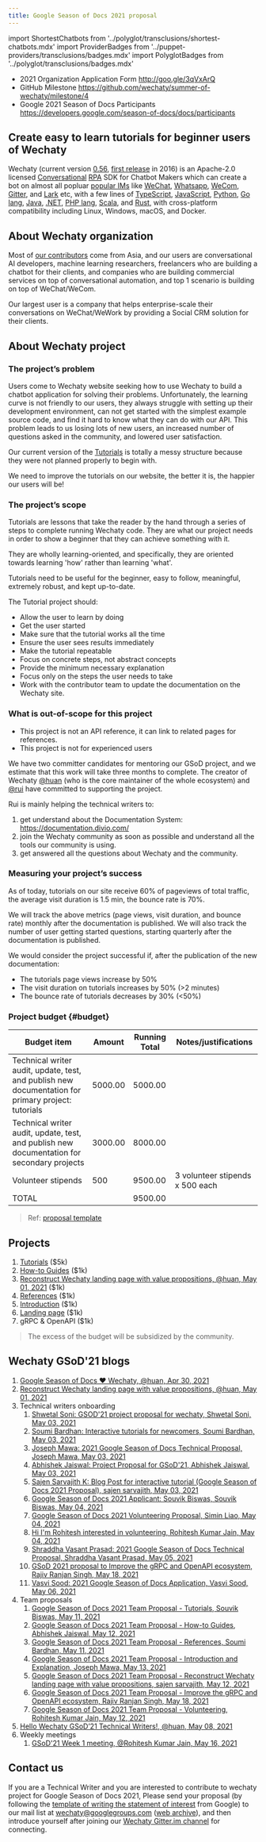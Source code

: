 ```yaml
---
title: Google Season of Docs 2021 proposal
---
```


import ShortestChatbots from '../polyglot/transclusions/shortest-chatbots.mdx'
import ProviderBadges from '../puppet-providers/transclusions/badges.mdx'
import PolyglotBadges from '../polyglot/transclusions/badges.mdx'

- 2021 Organization Application Form <http://goo.gle/3qVxArQ>
- GitHub Milestone <https://github.com/wechaty/summer-of-wechaty/milestone/4>
- Google 2021 Season of Docs Participants <https://developers.google.com/season-of-docs/docs/participants>

## Create easy to learn tutorials for beginner users of Wechaty

<!--
FIXME: Issue #707 - https://github.com/wechaty/wechaty.js.org/issues/707

Workaround by:
  Go -> Go lang
  PHP -> PHP lang
-->

Wechaty (current version [0.56](https://wechaty.js.org/2021/01/25/wechaty-0.56-released/), [first release](https://wechaty.js.org/2016/12/03/welcome-to-wechaty/) in 2016) is an Apache-2.0 licensed [Conversational](#conversational) [RPA](#rpa) SDK for Chatbot Makers which can create a bot on almost all popluar [popular IMs](../puppet-providers/overview.mdx) like [WeChat](../puppet-providers/wechat.md), [Whatsapp](../puppet-providers/whatsapp.md), [WeCom](../puppet-services/wxwork), [Gitter](../puppet-providers/gitter.md), and [Lark](../puppet-providers/lark.md) etc, with a few lines of [TypeScript](../polyglot/typescript/overview.md), [JavaScript](../polyglot/typescript/overview.md), [Python](../polyglot/python/overview.md), [Go lang](../polyglot/go/overview.md), [Java](../polyglot/java/overview.md), [.NET](../polyglot/dotnet/overview.md), [PHP lang](../polyglot/php/overview.md), [Scala](../polyglot/scala/overview.md), and [Rust](../polyglot/rust/overview.md), with cross-platform compatibility including Linux, Windows, macOS, and Docker.

## About Wechaty organization

Most of [our contributors](https://wechaty.js.org/contributors/) come from Asia, and our users are conversational AI developers, machine learning researchers, freelancers who are building a chatbot for their clients, and companies who are building commercial services on top of conversational automation, and top 1 scenario is building on top of WeChat/WeCom.

Our largest user is a company that helps enterprise-scale their conversations on WeChat/WeWork by providing a Social CRM solution for their clients.

## About Wechaty project

### The project’s problem

Users come to Wechaty website seeking how to use Wechaty to build a chatbot application for solving their problems. Unfortunately, the learning curve is not friendly to our users, they always struggle with setting up their development environment, can not get started with the simplest example source code, and find it hard to know what they can do with our API. This problem leads to us losing lots of new users, an increased number of questions asked in the community, and lowered user satisfaction.

Our current version of the [Tutorials](../tutorials/overview.md) is totally a messy structure because they were not planned properly to begin with.

We need to improve the tutorials on our website, the better it is, the happier our users will be!

### The project’s scope

Tutorials are lessons that take the reader by the hand through a series of steps to complete running Wechaty code. They are what our project needs in order to show a beginner that they can achieve something with it.

They are wholly learning-oriented, and specifically, they are oriented towards learning 'how' rather than learning 'what'.

Tutorials need to be useful for the beginner, easy to follow, meaningful, extremely robust, and kept up-to-date.

The Tutorial project should:

- Allow the user to learn by doing
- Get the user started
- Make sure that the tutorial works all the time
- Ensure the user sees results immediately
- Make the tutorial repeatable
- Focus on concrete steps, not abstract concepts
- Provide the minimum necessary explanation
- Focus only on the steps the user needs to take
- Work with the contributor team to update the documentation on the Wechaty site.

### What is out-of-scope for this project

- This project is not an API reference, it can link to related pages for references.
- This project is not for experienced users

We have two committer candidates for mentoring our GSoD project,
and we estimate that this work will take three months to complete.
The creator of Wechaty [@huan](https://wechaty.js.org/contributors/huan)
(who is the core maintainer of the whole ecosystem) and [@rui](https://wechaty.js.org/contributors/lijiarui/)
have committed to supporting the project.

Rui is mainly helping the technical writers to:

1. get understand about the Documentation System: <https://documentation.divio.com/>
2. join the Wechaty community as soon as possible and understand all the tools our community is using.
3. get answered all the questions about Wechaty and the community.

### Measuring your project’s success

As of today, tutorials on our site receive 60% of pageviews of total traffic,
the average visit duration is 1.5 min, the bounce rate is 70%.

We will track the above metrics (page views, visit duration, and bounce rate)
monthly after the documentation is published.
We will also track the number of user getting started questions,
starting quarterly after the documentation is published.

We would consider the project successful if, after the publication of the new documentation:

- The tutorials page views increase by 50%
- The visit duration on tutorials increases by 50% (>2 minutes)
- The bounce rate of tutorials decreases by 30% (<50%)

### Project budget {#budget}

| Budget item                                                                                        | Amount  | Running Total | Notes/justifications            |
| -------------------------------------------------------------------------------------------------- | ------- | ------------- | ------------------------------- |
| Technical writer audit, update, test, and publish new documentation for primary project: tutorials | 5000.00 | 5000.00       |                                 |
| Technical writer audit, update, test, and publish new documentation for secondary projects         | 3000.00 | 8000.00       |                                 |
| Volunteer stipends                                                                                 | 500     | 9500.00       | 3 volunteer stipends x 500 each |
| TOTAL                                                                                              |         | 9500.00       |                                 |

> Ref: [proposal template](https://developers.google.com/season-of-docs/docs/org-proposal-template)

## Projects

1. [Tutorials](../tutorials/overview.md) ($5k)
1. [How-to Guides](../howto/overview.mdx) ($1k)
1. [Reconstruct Wechaty landing page with value propositions, @huan, May 01, 2021](https://wechaty.js.org/2021/05/01/landing-page-value-proposition/) ($1k)
1. [References](../references/overview.mdx) ($1k)
1. [Introduction](../overview.mdx) ($1k)
1. [Landing page](https://wechaty.js.org) ($1k)
1. gRPC & OpenAPI ($1k)

> The excess of the budget will be subsidized by the community.

## Wechaty GSoD'21 blogs

1. [Google Season of Docs ❤️ Wechaty, @huan, Apr 30, 2021](https://wechaty.js.org/2021/04/30/google-season-of-docs/)
1. [Reconstruct Wechaty landing page with value propositions, @huan, May 01, 2021](https://wechaty.js.org/2021/05/01/landing-page-value-proposition/)
1. Technical writers onboarding
   1. [Shwetal Soni: GSOD'21 project proposal for wechaty, Shwetal Soni, May 03, 2021](https://wechaty.js.org/2021/05/03/gsod-project-proposal-shwetal-wechaty/)
   1. [Soumi Bardhan: Interactive tutorials for newcomers, Soumi Bardhan, May 03, 2021](https://wechaty.js.org/2021/05/03/interactive-tutorials-for-newcomers/)
   1. [Joseph Mawa: 2021 Google Season of Docs Technical Proposal, Joseph Mawa, May 03, 2021](https://wechaty.js.org/2021/05/03/joseph-mawa-google-season-of-docs-project-technical-proposal/)
   1. [Abhishek Jaiswal: Project Proposal for GSoD'21, Abhishek Jaiswal, May 03, 2021](https://wechaty.js.org/2021/05/03/project-proposal-wechaty/)
   1. [Sajen Sarvajith K: Blog Post for interactive tutorial (Google Season of Docs 2021 Proposal), sajen sarvajith, May 03, 2021](https://wechaty.js.org/2021/05/03/sajen-sarvajith-blog-post/)
   1. [Google Season of Docs 2021 Applicant: Souvik Biswas, Souvik Biswas, May 04, 2021](https://wechaty.js.org/2021/05/04/gsod-2021-applicant-sbis04/)
   1. [Google Season of Docs 2021 Volunteering Proposal, Simin Liao, May 04, 2021](https://wechaty.js.org/2021/05/04/gsod21-simin-proposal/)
   1. [Hi I'm Rohitesh interested in volunteering, Rohitesh Kumar Jain, May 04, 2021](https://wechaty.js.org/2021/05/04/rohitesh-applicant-for-volunteering-gsod/)
   1. [Shraddha Vasant Prasad: 2021 Google Season of Docs Technical Proposal, Shraddha Vasant Prasad, May 05, 2021](https://wechaty.js.org/2021/05/05/shraddhavp-interactive-wechaty-tutorial/)
   1. [GSoD 2021 proposal to Improve the gRPC and OpenAPI ecosystem, Rajiv Ranjan Singh, May 18, 2021](https://wechaty.js.org/2021/05/18/gsod-2021-proposal-to-improve-the-grpc-and-openapi-ecosystem/)
   1. [Vasvi Sood: 2021 Google Season of Docs Application, Vasvi Sood, May 06, 2021](https://wechaty.js.org/2021/05/06/vasvi-applicant-for-technical-writer-gsod/)
1. Team proposals
   1. [Google Season of Docs 2021 Team Proposal - Tutorials, Souvik Biswas, May 11, 2021](https://wechaty.js.org/2021/05/11/gsod-2021-team-proposal-tutorials/)
   1. [Google Season of Docs 2021 Team Proposal - How-to Guides, Abhishek Jaiswal, May 12, 2021](https://wechaty.js.org/2021/05/12/gsod-2021-how-to-guide-team-proposal/)
   1. [Google Season of Docs 2021 Team Proposal - References, Soumi Bardhan, May 11, 2021](https://wechaty.js.org/2021/05/11/shraddhavp-soumi-combined-reference-proposal/)
   1. [Google Season of Docs 2021 Team Proposal - Introduction and Explanation, Joseph Mawa, May 13, 2021](https://wechaty.js.org/2021/05/13/gsod-2021-improve-introduction-and-explanation-project-joint-proposal/)
   1. [Google Season of Docs 2021 Team Proposal - Reconstruct Wechaty landing page with value propositions, sajen sarvajith, May 12, 2021](https://wechaty.js.org/2021/05/12/gsod-2021-reconstruct-landing-page-team-proposal/)
   1. [Google Season of Docs 2021 Team Proposal - Improve the gRPC and OpenAPI ecosystem, Rajiv Ranjan Singh, May 18, 2021](https://wechaty.js.org/2021/05/18/gsod-2021-proposal-to-improve-the-grpc-and-openapi-ecosystem/)
   1. [Google Season of Docs 2021 Team Proposal - Volunteering, Rohitesh Kumar Jain, May 12, 2021](https://wechaty.js.org/2021/05/12/gsod-2021-volunteering-proposal/)
1. [Hello Wechaty GSoD’21 Technical Writers!, @huan, May 08, 2021](https://wechaty.js.org/2021/05/08/gsod-2021-selected-technical-writers/)
1. Weekly meetings
   1. [GSoD'21 Week 1 meeting, @Rohitesh Kumar Jain, May 16, 2021](https://wechaty.js.org/2021/05/16/gsod-2021-week1-meeting/)

## Contact us

If you are a Technical Writer
and you are interested to contribute to wechaty project
for Google Season of Docs 2021,
Please send your proposal
(by following the
[template of writing the statement of interest](https://developers.google.com/season-of-docs/docs/tech-writer-statement)
from Google)
to our mail list at <wechaty@googlegroups.com> ([web archive](https://groups.google.com/g/wechaty)),
and then introduce yourself after joining our [Wechaty Gitter.im channel](https://gitter.im/wechaty/wechaty) for connecting.
